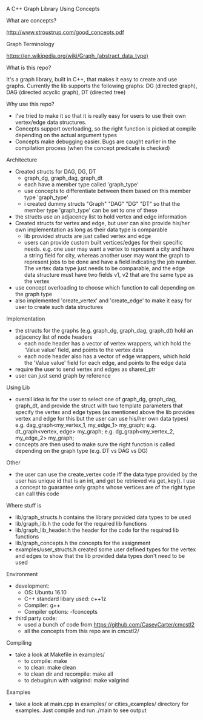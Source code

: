 A C++ Graph Library Using Concepts

What are concepts?

http://www.stroustrup.com/good_concepts.pdf

Graph Terminology

https://en.wikipedia.org/wiki/Graph_(abstract_data_type)

What is this repo?

It's a graph library, built in C++, that makes it easy to create and use graphs. Currently the lib supports the following
graphs: DG (directed graph), DAG (directed acyclic graph), DT (directed tree)

Why use this repo?

- I've tried to make it so that it is really easy for users to use their own vertex/edge data structures. 
- Concepts support overloading, so the right function is picked at compile depending on the actual argument types
- Concepts make debugging easier. Bugs are caught earlier in the compilation process (when the concept predicate is checked)

Architecture

- Created structs for DAG, DG, DT
   - graph_dg, graph_dag, graph_dt
   - each have a member type called 'graph_type'
   - use concepts to differentiate between them based on this member type 'graph_type'
   - i created dummy structs "Graph" "DAG" "DG" "DT" so that the member type 'graph_type' can be set to one of these
- the structs use an adjacency list to hold vertex and edge information
- Created structs for vertex and edge, but user can also provide his/her own implementation as long as their data type is comparable
   - lib provided structs are just called vertex and edge
   - users can provide custom built vertices/edges for their specific needs. e.g. one user may want a vertex to represent a city and have a string field
for city, whereas another user may want the graph to represent jobs to be done and have a field indicating the job number. The vertex data type 
just needs to be comparable, and the edge data structure must have two fields v1, v2 that are the same type as the vertex
- use concept overloading to choose which function to call depending on the graph type
- also implemented 'create_vertex' and 'create_edge' to make it easy for user to create such data structures

Implementation

- the structs for the graphs (e.g. graph_dg, graph_dag, graph_dt) hold an adjacency list of node headers
   - each node header has a vector of vertex wrappers, which hold the 'Value value' field, and points to the vertex data
   - each node header also has a vector of edge wrappers, which hold the 'Value value' field for each edge, and points to the edge data
- require the user to send vertex and edges as shared_ptr
- user can just send graph by reference

Using Lib

- overall idea is for the user to select one of graph_dg, graph_dag, graph_dt, and provide the struct with two template parameters that
specify the vertex and edge types (as mentioned above the lib provides vertex and edge for this but the user can use his/her own data types)
   e.g.  dag_graph<my_vertex_1, my_edge_1> my_graph;
   e.g.  dt_graph<vertex, edge> my_graph;
   e.g.  dg_graph<my_vertex_2, my_edge_2> my_graph;
- concepts are then used to make sure the right function is called depending on the
  graph type (e.g. DT vs DAG vs DG)

Other

- the user can use the create_vertex code iff the data type provided by the user has unique id that is an int, and get be retrieved via get_key(). 
I use a concept to guarantee only graphs whose vertices are of the right type can call this code

Where stuff is

- lib/graph_structs.h contains the library provided data types
to be used
- lib/graph_lib.h the code for the required lib functions
- lib/graph_lib_header.h the header for the code for the required lib functions
- lib/graph_concepts.h the concepts for the assignment
- examples/user_structs.h created some user defined types for the vertex and edges to show that the lib provided data types don't need to be used

Environment
- development:
   - OS: Ubuntu 16.10
   - C++ standard libary used: c++1z
   - Compiler: g++
   - Compiler options: -fconcepts 
- third party code:
   - used a bunch of code from https://github.com/CaseyCarter/cmcstl2
   - all the concepts from this repo are in cmcstl2/

Compiling
- take a look at Makefile in examples/ 
   - to compile: make
   - to clean: make clean
   - to clean dir and recompile: make all
   - to debug/run with valgrind: make valgrind

Examples
- take a look at main.cpp in examples/ or cities_examples/ directory for examples. Just compile and run ./main to see output

